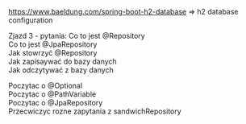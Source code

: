 https://www.baeldung.com/spring-boot-h2-database => h2 database configuration

Zjazd 3 - pytania:
Co to jest @Repository  
Co to jest @JpaRepository  
Jak stowrzyć @Repository  
Jak zapisaywać do bazy danych  
Jak odczytywać z bazy danych  

Poczytac o @Optional  
Poczytac o @PathVariable  
Poczytac o @JpaRepository  
Przecwiczyc rozne zapytania z sandwichRepository  